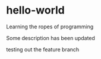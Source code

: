 # hello-world
Learning the ropes of programming

Some description has been updated

testing out the feature branch

